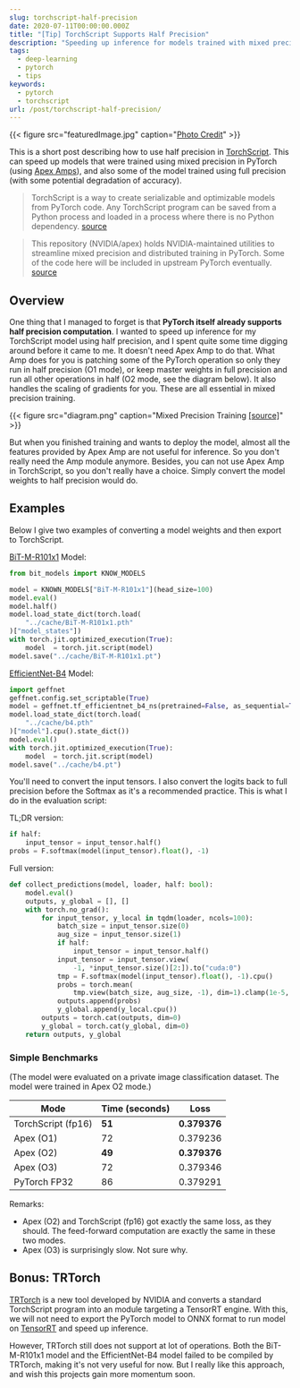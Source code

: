 ```yaml
---
slug: torchscript-half-precision
date: 2020-07-11T00:00:00.000Z
title: "[Tip] TorchScript Supports Half Precision"
description: "Speeding up inference for models trained with mixed precision"
tags:
  - deep-learning
  - pytorch
  - tips
keywords:
  - pytorch
  - torchscript
url: /post/torchscript-half-precision/
---
```


{{< figure src="featuredImage.jpg" caption="[Photo Credit](https://unsplash.com/photos/wdc9ZAiwBB4)" >}}

This is a short post describing how to use half precision in [TorchScript](https://PyTorch.org/docs/stable/jit.html). This can speed up models that were trained using mixed precision in PyTorch (using [Apex Amps](https://github.com/NVIDIA/apex)), and also some of the model trained using full precision (with some potential degradation of accuracy).

> TorchScript is a way to create serializable and optimizable models from PyTorch code. Any TorchScript program can be saved from a Python process and loaded in a process where there is no Python dependency. [source](https://PyTorch.org/docs/stable/jit.html#)

> This repository (NVIDIA/apex) holds NVIDIA-maintained utilities to streamline mixed precision and distributed training in PyTorch. Some of the code here will be included in upstream PyTorch eventually. [source](https://github.com/NVIDIA/apex)

## Overview

One thing that I managed to forget is that **PyTorch itself already supports half precision computation**. I wanted to speed up inference for my TorchScript model using half precision, and I spent quite some time digging around before it came to me. It doesn't need Apex Amp to do that. What Amp does for you is patching some of the PyTorch operation so only they run in half precision (O1 mode), or keep master weights in full precision and run all other operations in half (O2 mode, see the diagram below). It also handles the scaling of gradients for you. These are all essential in mixed precision training.

{{< figure src="diagram.png" caption="Mixed Precision Training [[source]](https://medium.com/datadriveninvestor/mixed-precision-training-for-deep-neural-networks-3751f2c88883)" >}}

But when you finished training and wants to deploy the model, almost all the features provided by Apex Amp are not useful for inference. So you don't really need the Amp module anymore. Besides, you can not use Apex Amp in TorchScript, so you don't really have a choice. Simply convert the model weights to half precision would do.

## Examples

Below I give two examples of converting a model weights and then export to TorchScript.

[BiT-M-R101x1](https://github.com/google-research/big_transfer) Model:

```python
from bit_models import KNOW_MODELS

model = KNOWN_MODELS["BiT-M-R101x1"](head_size=100)
model.eval()
model.half()
model.load_state_dict(torch.load(
    "../cache/BiT-M-R101x1.pth"
)["model_states"])
with torch.jit.optimized_execution(True):
    model  = torch.jit.script(model)
model.save("../cache/BiT-M-R101x1.pt")
```

[EfficientNet-B4](https://github.com/rwightman/gen-efficientnet-pytorch) Model:

```python
import geffnet
geffnet.config.set_scriptable(True)
model = geffnet.tf_efficientnet_b4_ns(pretrained=False, as_sequential=True)
model.load_state_dict(torch.load(
    "../cache/b4.pth"
)["model"].cpu().state_dict())
model.eval()
with torch.jit.optimized_execution(True):
    model  = torch.jit.script(model)
model.save("../cache/b4.pt")
```

You'll need to convert the input tensors. I also convert the logits back to full precision before the Softmax as it's a recommended practice. This is what I do in the evaluation script:

TL;DR version:

```python
if half:
    input_tensor = input_tensor.half()
probs = F.softmax(model(input_tensor).float(), -1)
```

Full version:

```python
def collect_predictions(model, loader, half: bool):
    model.eval()
    outputs, y_global = [], []
    with torch.no_grad():
        for input_tensor, y_local in tqdm(loader, ncols=100):
            batch_size = input_tensor.size(0)
            aug_size = input_tensor.size(1)
            if half:
                input_tensor = input_tensor.half()
            input_tensor = input_tensor.view(
                -1, *input_tensor.size()[2:]).to("cuda:0")
            tmp = F.softmax(model(input_tensor).float(), -1).cpu()
            probs = torch.mean(
                tmp.view(batch_size, aug_size, -1), dim=1).clamp(1e-5, 1-1e-5)
            outputs.append(probs)
            y_global.append(y_local.cpu())
        outputs = torch.cat(outputs, dim=0)
        y_global = torch.cat(y_global, dim=0)
    return outputs, y_global
```

### Simple Benchmarks

(The model were evaluated on a private image classification dataset. The model were trained in Apex O2 mode.)

| Mode               | Time (seconds) | Loss         |
| ------------------ | -------------- | ------------ |
| TorchScript (fp16) | **51**         | **0.379376** |
| Apex (O1)          | 72             | 0.379236     |
| Apex (O2)          | **49**         | **0.379376** |
| Apex (O3)          | 72             | 0.379346     |
| PyTorch FP32       | 86             | 0.379291     |

Remarks:

- Apex (O2) and TorchScript (fp16) got exactly the same loss, as they should. The feed-forward computation are exactly the same in these two modes.
- Apex (O3) is surprisingly slow. Not sure why.

## Bonus: TRTorch

[TRTorch](https://github.com/NVIDIA/TRTorch) is a new tool developed by NVIDIA and converts a standard TorchScript program into an module targeting a TensorRT engine. With this, we will not need to export the PyTorch model to ONNX format to run model on [TensorRT](https://developer.nvidia.com/tensorrt) and speed up inference.

However, TRTorch still does not support at lot of operations. Both the BiT-M-R101x1 model and the EfficientNet-B4 model failed to be compiled by TRTorch, making it's not very useful for now. But I really like this approach, and wish this projects gain more momentum soon.
